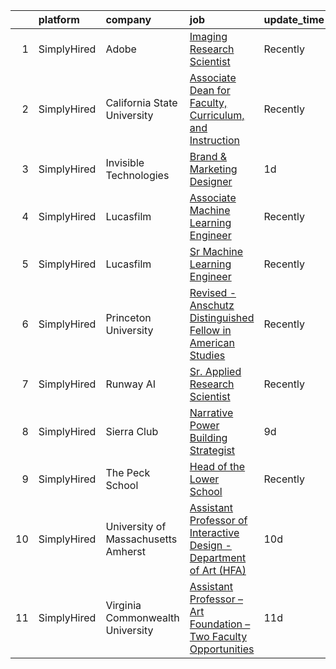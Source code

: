 

|    | platform    | company                             | job                                                                                                                                                                               | update_time   | location          |
|---:|:------------|:------------------------------------|:----------------------------------------------------------------------------------------------------------------------------------------------------------------------------------|:--------------|:------------------|
|  1 | SimplyHired | Adobe                               | [Imaging Research Scientist](https://www.simplyhired.com/job/8_bATpioVJH6FzmSUBiAmA4R8R3kMeWqoRor80npilQOK-DIUdKW6w?q=generative+artist)                                          | Recently      | Seattle, WA       |
|  2 | SimplyHired | California State University         | [Associate Dean for Faculty, Curriculum, and Instruction](https://www.simplyhired.com/job/pAtc83fARpYnZDbADXB2tKgnK_qZFngZ3IcSTpwvmju-r3w2FazR4A?q=generative+artist)             | Recently      | Long Beach, CA    |
|  3 | SimplyHired | Invisible Technologies              | [Brand & Marketing Designer](https://www.simplyhired.com/job/HTwYmjjsODkNfYDv_CyZzBHtdoAWeqs31ufgGegB44TMZ7wNUMGZHA?q=generative+artist)                                          | 1d            | New York, NY      |
|  4 | SimplyHired | Lucasfilm                           | [Associate Machine Learning Engineer](https://www.simplyhired.com/job/NHCbzWRQ1XQtyychoSUQiroJNEZKRqDcszy7P2TGP2ughvn0n-RGgA?q=generative+artist)                                 | Recently      | San Francisco, CA |
|  5 | SimplyHired | Lucasfilm                           | [Sr Machine Learning Engineer](https://www.simplyhired.com/job/78pi6Ds5ZiYDZk4aM6Wktt1AH10HeNgeq-QmVe06wVvafRUe4EjIZg?q=generative+artist)                                        | Recently      | San Francisco, CA |
|  6 | SimplyHired | Princeton University                | [Revised - Anschutz Distinguished Fellow in American Studies](https://www.simplyhired.com/job/NAnWcmSWvXMey4nJk7OeFV620QldnOmxcbEjZqc3i3iIilL8cRtg4g?q=generative+artist)         | Recently      | Princeton, NJ     |
|  7 | SimplyHired | Runway AI                           | [Sr. Applied Research Scientist](https://www.simplyhired.com/job/QJIyeSnAdk_J2V7YtHgWH-0r3thnGAttzhBLFB-1tdlN3QoX4cNWeg?q=generative+artist)                                      | Recently      | Remote            |
|  8 | SimplyHired | Sierra Club                         | [Narrative Power Building Strategist](https://www.simplyhired.com/job/6AHQ8vL541-99iwuAfewPsNxu5LDKFxtJNLdBxOkvG_eOfIyx1xuYg?q=generative+artist)                                 | 9d            | Oakland, CA       |
|  9 | SimplyHired | The Peck School                     | [Head of the Lower School](https://www.simplyhired.com/job/M9OZyMukBNdRFAeTKt__KcsMU_WfR0SH6iVdBptO5Dt_g9ypJmy5rA?q=generative+artist)                                            | Recently      | Morristown, NJ    |
| 10 | SimplyHired | University of Massachusetts Amherst | [Assistant Professor of Interactive Design - Department of Art (HFA)](https://www.simplyhired.com/job/S7lPYDMFwOnqVQ4WEGKMdMXYyHKuxScV7jXOdNcGUxps6DS57ivkaw?q=generative+artist) | 10d           | Amherst, MA       |
| 11 | SimplyHired | Virginia Commonwealth University    | [Assistant Professor – Art Foundation – Two Faculty Opportunities](https://www.simplyhired.com/job/ku9MBw5kjdqpEYDpN3x31H-xWeUve0J9cTsyWs1nt1f70SFJ4JqDTA?q=generative+artist)    | 11d           | Richmond, VA      |